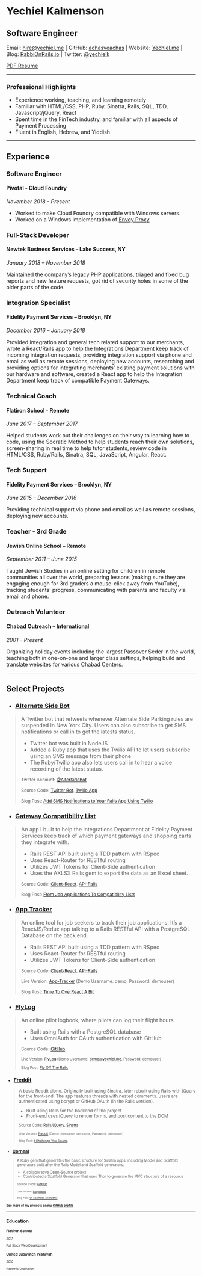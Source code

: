 # Yechiel Kalmenson

## Software Engineer

Email: hire@yechiel.me | GitHub: [achasveachas](https://github.com/achasveachas) | Website: [Yechiel.me](http://yechiel.me?company=resume) | Blog: [RabbiOnRails.io](http://rabionrails.io) | Twitter: [@yechielk](https://twitter.com/yechielk)

[PDF Resume](http://yechiel.me/resume)

***

### Professional Highlights

* Experience working, teaching, and learning remotely
* Familiar with HTML/CSS, PHP, Ruby, Sinatra, Rails, SQL, TDD, Javascript/jQuery, React
* Spent time in the FinTech industry, and familiar with all aspects of Payment Processing
* Fluent in English, Hebrew, and Yiddish

***

## Experience

### Software Engineer

#### Pivotal - Cloud Foundry

*November 2018 - Present*

* Worked to make Cloud Foundry compatible with Windows servers.
* Worked on a Windows implementation of [Envoy Proxy](https://www.envoyproxy.io/)

### Full-Stack Developer

#### Newtek Business Services – Lake Success, NY

*January 2018 – November 2018*

Maintained the company’s legacy PHP applications, triaged and fixed bug reports and new feature requests, got rid of security holes in some of the older parts of the code.

### Integration Specialist

#### Fidelity Payment Services – Brooklyn, NY

*December 2016 – January 2018*

Provided integration and general tech related support to our merchants, wrote a React/Rails app to help the Integrations Department keep track of incoming integration requests, providing integration support via phone and email as well as remote sessions, deploying new accounts, researching and providing options for integrating merchants’ existing payment solutions with our hardware and software, created a React app to help the Integration Department keep track of compatible Payment Gateways.

### Technical Coach

#### Flatiron School - Remote

*June 2017 – September 2017*

Helped students work out their challenges on their way to learning how to code, using the Socratic Method to help students reach their own solutions, screen-sharing in real time to help tutor students, review code in HTML/CSS, Ruby/Rails, Sinatra, SQL, JavaScript, Angular, React.

### Tech Support

#### Fidelity Payment Services – Brooklyn, NY

*June 2015 – December 2016*

Providing technical support via phone and email as well as remote sessions, deploying new accounts.

### Teacher - 3rd Grade

#### Jewish Online School – Remote

*September 2011 – June 2015*

Taught Jewish Studies in an online setting for children in remote communities all over the world, preparing lessons (making sure they are engaging enough for 3rd graders a mouse-click away from YouTube), tracking students’ progress, communicating with parents and faculty via email and phone.

### Outreach Volunteer

#### Chabad Outreach – International

*2001 – Present*

Organizing holiday events including the largest Passover Seder in the world, teaching both in one-on-one and larger class settings, helping build and translate websites for various Chabad Centers.

***

## Select Projects

* ### [Alternate Side Bot](https://github.com/achasveachas/alternate-side-bot-twilio)

> A Twitter bot that retweets whenever Alternate Side Parking rules are suspended in New York City. Users can also subscribe to get SMS notifications or call in to get the latests status.
>
> * Twitter bot was built in NodeJS 
> * Added a Ruby app that uses the Twilio API to let users subscribe using an SMS message from their phone
> * The Ruby/Twilio app also lets users call in to hear a voice recording of the latest status.
>
> <small>Twitter Account: [@AlterSideBot](https://twitter.com/AlterSideBot)</small>
>
> <small>Source Code: [Twitter Bot](https://github.com/achasveachas/alternate-side-bot), [Twilio App](https://github.com/achasveachas/alternate-side-bot-twilio)</small>
>
> <small>Blog Post: [Add SMS Notifications to Your Rails App Using Twilio](https://blog.yechiel.me/sms-notifications-ruby-on-rails-202671ca8b85)</small>

* ### [Gateway Compatibility List](https://github.com/achasveachas/compatibility-list-client)

> An app I built to help the Integrations Department at Fidelity Payment Services keep track of which payment gateways and shopping carts they integrate with.
>
> * Rails REST API built using a TDD pattern with RSpec
> * Uses React-Router for RESTful routing
> * Utilizes JWT Tokens for Client-Side authentication
> * Uses the AXLSX Rails gem to export the data as an Excel sheet.
>
> <small>Source Code: [Client-React](https://github.com/achasveachas/compatibility-list-client), [API-Rails](https://github.com/achasveachas/compatibility-list-api)</small>
>
> <small>Blog Post: [From Job Applications To Compatibility Lists](https://blog.yechiel.me/from-job-applications-to-compatibility-lists-6e6a2068a556)</small>

* ### [App Tracker](https://github.com/achasveachas/app-tracker-react)

> An online tool for job seekers to track their job applications. It’s a ReactJS/Redux app talking to a Rails RESTful API with a PostgreSQL Database on the back end.
>
> * Rails REST API built using a TDD pattern with RSpec
> * Uses React-Router for RESTful routing
> * Utilizes JWT Tokens for Client-Side authentication
>
> <small>Source Code: [Client-React](https://github.com/achasveachas/app-tracker-react), [API-Rails](https://github.com/achasveachas/app-tracker)</small>
>
> <small>Live Version: [App-Tracker](https://app-tracker-react.herokuapp.com/) (Demo Username: demo, Password: demouser)</small>
>
> <small>Blog Post: [Time To OverReact A Bit](https://blog.yechiel.me/reactjs-app-with-rails-api-4ffb12ba6608)</small>

* ### [FlyLog](https://github.com/achasveachas/flylog)

> An online pilot logbook, where pilots can log their flight hours.
>
> * Built using Rails with a PostgreSQL database
> * Uses OmniAuth for OAuth authentication with GitHub
>
> <small>Source Code: [GitHub](https://github.com/achasveachas/flylog)
>
> <small>Live Version: [FlyLog](https://flylogger.herokuapp.com/) (Demo Username: demo@yechiel.me, Password: demouser)</small>
>
> <small>Blog Post: [Fly Off The Rails](https://blog.yechiel.me/fly-off-the-rails-78f3e4e82e72)</small>

* ### [Freddit](https://github.com/achasveachas/freddit-jq)

> A basic Reddit clone. Originally built using Sinatra, later rebuilt using Rails with jQuery for the front-end.
The app features threads with nested comments. users are authenticated using bcrypt or GitHub OAuth (in the Rails version).
>
> * Built using Rails for the backend of the project
> * Front-end uses jQuery to render forms, and post content to the DOM
>
> <small>Source Code: [Rails/jQuery](https://github.com/achasveachas/freddit-jq), [Sinatra](https://github.com/achasveachas/freddit)
>
> <small>Live Version: [Freddit](https://freddit-jq.herokuapp.com/) (Demo Username: demouser, Password: demouser)</small>
>
> <small>Blog Post: [I Challenge You Sinatra](https://blog.yechiel.me/i-challenge-you-sinatra-c6f875e29db7)</small>

* ### [Corneal](https://github.com/thebrianemory/corneal)

> A Ruby gem that generates the basic structure for Sinatra apps, including Model and Scaffold generators built after the Rails Model and Scaffold generators.
>
> * A collaborative Open-Source project
> * Contributed a Scaffold Generator that uses Thor to generate the MVC structure of a resource
>
> <small>Source Code: [GitHub](https://github.com/thebrianemory/corneal)
>
> <small>Live Version: [RubyGems]( https://rubygems.org/gems/corneal)</small>
>
> <small>Blog Post: [Of Scaffolds and Gems](https://blog.yechiel.me/of-scaffolds-and-gems-140bdbe2e005#.bn1covkp7)</small>

#### See more of my projects on my [GitHub profile](https://github.com/achasveachas)

***

## Education

### Flatiron School

*2017*

Full Stack Web Development

### United Lubavitch Yeshivah

*2010*

Rabbinic Ordination
